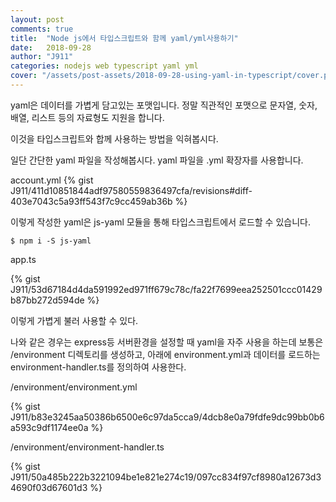 ```yaml
---
layout: post
comments: true
title:  "Node js에서 타입스크립트와 함께 yaml/yml사용하기"
date:   2018-09-28
author: "J911"
categories: nodejs web typescript yaml yml
cover: "/assets/post-assets/2018-09-28-using-yaml-in-typescript/cover.png"
---
```

yaml은 데이터를 가볍게 담고있는 포맷입니다. 정말 직관적인 포맷으로 문자열, 숫자, 배열, 리스트 등의 자료형도 지원을 합니다.

이것을 타입스크립트와 합께 사용하는 방법을 익혀봅시다.

일단 간단한 yaml 파일을 작성해봅시다. yaml 파일을 .yml 확장자를 사용합니다.

account.yml
{% gist J911/411d10851844adf97580559836497cfa/revisions#diff-403e7043c5a93ff543f7c9cc459ab36b %}

이렇게 작성한 yaml은 js-yaml 모듈을 통해 타입스크립트에서 로드할 수 있습니다.

```
$ npm i -S js-yaml
```
app.ts

{% gist J911/53d67184d4da591992ed971ff679c78c/fa22f7699eea252501ccc01429b87bb272d594de %}

이렇게 가볍게 불러 사용할 수 있다.

나와 같은 경우는 express등 서버환경을 설정할 때 yaml을 자주 사용을 하는데 보통은 /environment 디렉토리를 생성하고, 아래에 environment.yml과 데이터를 로드하는 environment-handler.ts를 정의하여 사용한다.

/environment/environment.yml

{% gist J911/b83e3245aa50386b6500e6c97da5cca9/4dcb8e0a79fdfe9dc99bb0b6a593c9df1174ee0a %}

/environment/environment-handler.ts

{% gist J911/50a485b222b3221094be1e821e274c19/097cc834f97cf8980a12673d34690f03d67601d3 %}